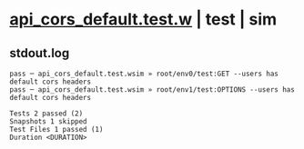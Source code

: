 # [api_cors_default.test.w](../../../../../tests/valid/api_cors_default.test.w) | test | sim

## stdout.log
```log
pass ─ api_cors_default.test.wsim » root/env0/test:GET --users has default cors headers    
pass ─ api_cors_default.test.wsim » root/env1/test:OPTIONS --users has default cors headers

Tests 2 passed (2)
Snapshots 1 skipped
Test Files 1 passed (1)
Duration <DURATION>
```

